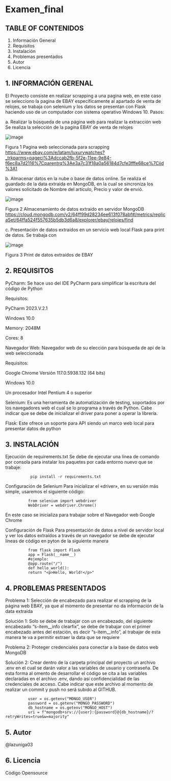# Examen_final
## TABLE OF CONTENIDOS
1. Información General 
2. Requisitos
3. Instalación
4. Problemas presentados
5. Autor
6. Licencia



## 1.	 INFORMACIÓN GERENAL
   El Proyecto consiste en realizar scrapping a una pagina web, en este caso se selecciono la pagina de EBAY específicamente al apartado de venta de relojes, se trabaja con selenium  y los datos se presentan con Flask
   haciendo uso de un computador con sistema operativo Windows 10.
  Pasos:

 a.	Realizar la búsqueda de una página web para realizar la extracción web
    Se realiza la selección de la pagina EBAY de venta de relojes
   
   ![image](https://github.com/lazuniga03/Examen_final/assets/144503813/3579424c-bf98-4cc6-b29c-0f17252e93e9)
   
   Figura 1 Pagina web seleccionada para scrapping https://www.ebay.com/e/latam/luxurywatches?_trkparms=pageci%3Adccab2fb-5f2e-11ee-9e84-f6ec8a7d2116%7Cparentrq%3Ae3a7c31f18a0a56184d7cfe3fffe68ce%7Ciid%3A1

 b.	Almacenar datos en la nube o base de datos online.
     Se realiza el guardado de la data extraída en MongoDB, en la cual se sincroniza los valores solicitado de Nombre del artículo, Precio y valor de envió.
      
   ![image](https://github.com/lazuniga03/Examen_final/assets/144503813/f113ea92-c96b-4fbb-a3ed-30dd56d60afa)
    
   Figura 2 Almacenamiento de datos extraido en servidor MongoDB https://cloud.mongodb.com/v2/64ff99d28234ee613f078abf#/metrics/replicaSet/64ffa524f557635b5db3d6a8/explorer/ebay/relojes/find 

  c.	Presentación de datos extraídos en un servicio web local Flask para print de datos.
     Se trabaja con 

  ![image](https://github.com/lazuniga03/Examen_final/assets/144503813/ab95b112-f219-4a19-9b32-fccf35b8f656)
    
   Figura 3 Print de datos extraídos de EBAY

## 2.	REQUISITOS
PyCharm: Se hace uso del IDE PyCharm para simplificar la escritura del código de Python

Requisitos:

PyCharm 2023.V.2.1

Windows 10.0

Memory: 2048M

Cores: 8

 
Navegador Web: Navegador web de su elección para búsqueda de api de la web seleccionada 

Requisitos:

Google Chrome Versión 117.0.5938.132 (64 bits)

Windows 10.0

Un procesador Intel Pentium 4 o superior


Selenium: Es una herramienta de automatización de testing, soportados por los navegadores web el cual se lo programa a través de Python. Cabe indicar que se debe de inicializar el driver para poner a operar la librería.


Flask: Este ofrece un soporte para API siendo un marco web local para presentar datos de python


## 3.	INSTALACIÓN
Ejecución de requirements.txt
Se debe de ejecutar una línea de comando por consola para instalar los paquetes por cada entorno nuevo que se trabaje:
             
               pip install -r requirements.txt

Configuración de Selenium
Para inicializar el «driver», en su versión más simple, usaremos el siguiente código:
            
              from selenium import webdriver
              WebDriver = webdriver.Chrome()
En este caso se inicializa para trabajar sobre el Navegador web Google Chrome

Configuración de Flask 
Para presentación de datos a nivel de servidor local y ver los datos extraídos a través de un navegador se debe de ejecutar líneas de código en pyton de la siguiente manera
              
              from flask import Flask
              app = Flask(__name__)
              #ejemplo:
              @app.route("/")
              def hello_world():
              return "<p>Hello, World!</p>"

## 4.	PROBLEMAS PRESENTADOS

Problema 1: Selección de encabezado para realizar el scrapping de la página web EBAY, ya que al momento de presentar no da información de la data extraida

Solución 1: Solo se debe de trabajar con un encabezado, del siguiente encabezado “s-item__info clearfix”, se debe de trabajar con el primer encabezado antes del estación, es decir “s-item__info”, al trabajar de esta manera te va a permitir extraer la data que se requiere





Problema 2: Proteger credenciales para conectar a la base de datos web MongoDB

Solución 2: Crear dentro de la carpeta principal del proyecto un archivo .env en el cual se darán valor a las variables de usuario y contraseña. De esta forma al omento de desarrollar el código se cita a las variables declaradas en el archivo .env, dando así confidencialidad de las credenciales de acceso. Cabe indicar que este archivo al momento de realizar un commit y push no será subido al GITHUB.
                
              user = os.getenv("MONGO_USER")
              password = os.getenv("MONGO_PASSWORD")
              db_hostname = os.getenv("MONGO_HOST")
              uri = f"mongodb+srv://{user}:{password}@{db_hostname}/?retryWrites=true&w=majority"

## 5.	Autor
@lazuniga03

## 6. Licencia
Código Opensource


